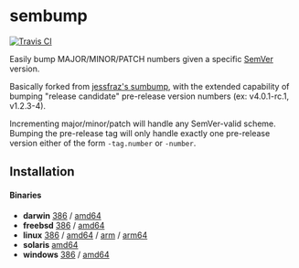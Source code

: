 # sembump

[![Travis CI](https://travis-ci.org/justintout/sembump.svg?branch=master)](https://travis-ci.org/justintout/sembump)

Easily bump MAJOR/MINOR/PATCH numbers given a specific [SemVer](https://semver.org) version. 

Basically forked from [jessfraz's sumbump](https://github.com/jessfraz/junk/tree/master/sembump), with the extended capability of bumping "release candidate" pre-release version numbers (ex: v4.0.1-rc.1, v1.2.3-4). 

Incrementing major/minor/patch will handle any SemVer-valid scheme. Bumping the pre-release tag will only handle exactly one pre-release version either of the form `-tag.number` or `-number`. 


## Installation

#### Binaries

- **darwin** [386](https://github.com/justintout/sembump/releases/download/v0.0.0/sembump-darwin-386) / [amd64](https://github.com/justintout/sembump/releases/download/v0.0.0/sembump-darwin-amd64)
- **freebsd** [386](https://github.com/justintout/sembump/releases/download/v0.0.0/sembump-freebsd-386) / [amd64](https://github.com/justintout/sembump/releases/download/v0.0.0/sembump-freebsd-amd64)
- **linux** [386](https://github.com/justintout/sembump/releases/download/v0.0.0/sembump-linux-386) / [amd64](https://github.com/justintout/sembump/releases/download/v0.0.0/sembump-linux-amd64) / [arm](https://github.com/justintout/sembump/releases/download/v0.0.0/sembump-linux-arm) / [arm64](https://github.com/justintout/sembump/releases/download/v0.0.0/sembump-linux-arm64)
- **solaris** [amd64](https://github.com/justintout/sembump/releases/download/v0.0.0/sembump-solaris-amd64)
- **windows** [386](https://github.com/justintout/sembump/releases/download/v0.0.0/sembump-windows-386) / [amd64](https://github.com/jessfraz/sembump/releases/download/v0.0.0/sembump-windows-amd64)
